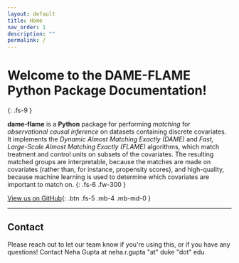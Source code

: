 ```yaml
---
layout: default
title: Home
nav_order: 1
description: ""
permalink: /
---
```


# Welcome to the DAME-FLAME Python Package Documentation!
{: .fs-9 }

**dame-flame** is a **Python** package for performing *matching* for *observational causal inference* on datasets containing discrete covariates. It implements the *Dynamic Almost Matching Exactly (DAME)* and *Fast, Large-Scale Almost Matching Exactly (FLAME)* algorithms, which match treatment and control units on subsets of the covariates. The resulting matched groups are interpretable,  because the matches are made on covariates (rather than, for instance, propensity scores), and high-quality, because machine learning is used to determine which covariates are important to match on.
{: .fs-6 .fw-300 }

[View us on GitHub](https://github.com/almost-matching-exactly/DAME-FLAME-Python-Package){: .btn .fs-5 .mb-4 .mb-md-0 }

---

## Contact
Please reach out to let our team know if you're using this, or if you have any questions! Contact Neha Gupta at neha.r.gupta "at" duke "dot" edu